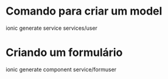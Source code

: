 # Comando para criar um model
ionic generate service services/user

# Criando um formulário
ionic generate component service/formuser